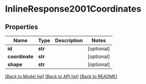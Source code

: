 # InlineResponse2001Coordinates

## Properties
Name | Type | Description | Notes
------------ | ------------- | ------------- | -------------
**id** | **str** |  | [optional] 
**coordinate** | **str** |  | [optional] 
**shape** | **str** |  | [optional] 

[[Back to Model list]](../README.md#documentation-for-models) [[Back to API list]](../README.md#documentation-for-api-endpoints) [[Back to README]](../README.md)


